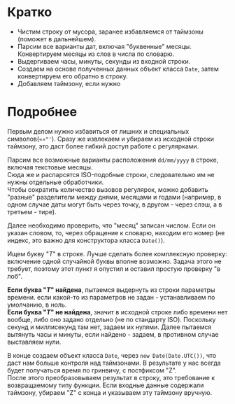# Кратко
- Чистим строку от мусора, заранее избавляемся от таймзоны (поможет в дальнейшем).
- Парсим все варианты дат, включая "буквенные" месяцы. Конвертируем месяцы из слов в числа по словарю.
- Выдергиваем часы, минуты, секунды из входной строки.
- Создаем на основе полученных данных объект класса `Date`, затем конвертируем его обратно в строку.
- Добавляем таймзону, если нужно

# Подробнее
Первым делом нужно избавиться от лишних и специальных символов(`«»"'`).
Сразу же извлекаем и убираем из исходной строки таймзону, это даст более гибкий доступ работе с регулярками.

Парсим все возможные варианты расположения `dd/mm/yyyy` в строке, включая текстовые месяцы.  
Сюда же и распарсятся ISO-подобные строки, следовательно им не нужны отдельные обработчики.  
Чтобы сократить количество вызовов регулярок, можно добавить "разные" разделители между днями, месяцами и годами (например, в одном случае даты могут быть через точку, в другом - через слэш, а в третьем - тире).  

Далее необходимо проверить, что "месяц" записан числом. Если он указан словом, то, через обращение к словарю, находим его номер (не индекс, это важно для конструктора класса `Date()`).  


Ищем букву "*T*" в строке. Лучше сделать более комплексную проверку: включение одной случайной буквы вполне возможно. Задача этого не требует, поэтому этот пункт я опустил и оставил простую проверку "в лоб".  

**Если буква "*T*" найдена**, пытаемся выдернуть из строки параметры времени. если какой-то из параметров не задан - устанавливаем по умолчанию, в ноль.  
**Если буква "*T*" не найдена**, значит в исходной строке либо времени нет вообще, либо оно задано отдельно (не по стандарту ISO). Поскольку секунд и миллисекунд там нет, задаем их нулями. Далее пытаемся вытянуть часы и минуты, если найдено - задаем, в противном случае выставляем нули.

В конце создаем объект класса `Date`, через `new Date(Date.UTC())`, что даст нам больше контроля над таймзонами. В результате у нас всегда будет получаться время по гринвичу, с постфиксом "Z".  
После этого преобразовываем результат в строку, это требование к возвращаемому типу функции.
Если входные данные содержали таймзону, убираем "Z" с конца и указываем эту таймзону вручную.

